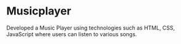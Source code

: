 # Musicplayer
Developed a Music Player using technologies such as HTML, CSS, JavaScript where users can listen to various songs.
